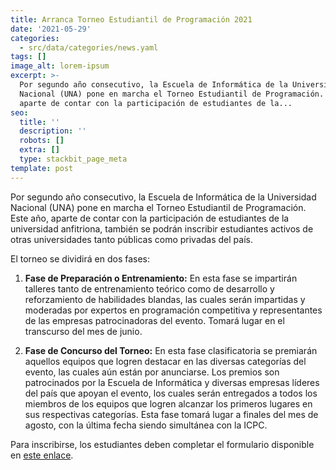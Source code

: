 ```yaml
---
title: Arranca Torneo Estudiantil de Programación 2021
date: '2021-05-29'
categories:
  - src/data/categories/news.yaml
tags: []
image_alt: lorem-ipsum
excerpt: >-
  Por segundo año consecutivo, la Escuela de Informática de la Universidad
  Nacional (UNA) pone en marcha el Torneo Estudiantil de Programación. Este año,
  aparte de contar con la participación de estudiantes de la...
seo:
  title: ''
  description: ''
  robots: []
  extra: []
  type: stackbit_page_meta
template: post
---
```

Por segundo año consecutivo, la Escuela de Informática de la Universidad Nacional (UNA) pone en marcha el Torneo Estudiantil de Programación. Este año, aparte de contar con la participación de estudiantes de la universidad anfitriona, también se podrán inscribir estudiantes activos de otras universidades tanto públicas como privadas del país.

El torneo se dividirá en dos fases:

1.  **Fase de Preparación o Entrenamiento:** En esta fase se impartirán talleres tanto de entrenamiento teórico como de desarrollo y reforzamiento de habilidades blandas, las cuales serán impartidas y moderadas por expertos en programación competitiva y representantes de las empresas patrocinadoras del evento. Tomará lugar en el transcurso del mes de junio.

2.  **Fase de Concurso del Torneo:** En esta fase clasificatoria se premiarán aquellos equipos que logren destacar en las diversas categorías del evento, las cuales aún están por anunciarse. Los premios son patrocinados por la Escuela de Informática y diversas empresas líderes del país que apoyan el evento, los cuales serán entregados a todos los miembros de los equipos que logren alcanzar los primeros lugares en sus respectivas categorías. Esta fase tomará lugar a finales del mes de agosto, con la última fecha siendo simultánea con la ICPC.

Para inscribirse, los estudiantes deben completar el formulario disponible en [este enlace](https://forms.gle/zjDQjCwXdXMD2vmH9).
